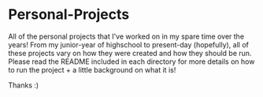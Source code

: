 # Personal-Projects

All of the personal projects that I've worked on in my spare time over the years!
From my junior-year of highschool to present-day (hopefully), all of these projects vary on how they were created and how they should be run.
Please read the README included in each directory for more details on how to run the project + a little background on what it is!

Thanks :)
